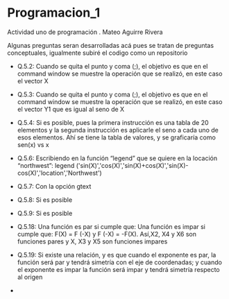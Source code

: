 # Programacion_1
Actividad uno de programación .
Mateo Aguirre Rivera

Algunas preguntas seran desarrolladas acá pues se tratan de preguntas conceptuales, igualmente subiré el codigo como un repositorio

- Q.5.2: Cuando se quita el punto y coma (;), el objetivo es que en el command window se muestre la operación que se realizó, en este caso el vector X

- Q.5.3: Cuando se quita el punto y coma (;), el objetivo es que en el command window se muestre la operación que se realizó, en este caso el vector Y1 que es igual al seno de X

- Q.5.4: Si es posible,  pues la primera instrucción es una tabla de 20 elementos y la segunda instrucción es aplicarle el seno a cada uno de esos elementos. Ahí se tiene la tabla de valores, y se graficaría como sen(x)  vs  x

- Q.5.6: Escribiendo en la función  “legend” que se quiere en la locación “northwest”:
legend ('sin(X)','cos(X)','sin(X)+cos(X)','sin(X)-cos(X)','location','Northwest')

- Q.5.7: Con la opción gtext

- Q.5.8: Si es posible

- Q.5.9: Si es posible 

- Q.5.18: Una función es par si cumple que: Una función es impar si cumple que: F(X) = F (-X) y F (-X) = -F(X). Así,X2, X4 y X6 son funciones pares y X, X3 y X5 son funciones impares

- Q.5.19: Si existe una relación, y es que cuando el exponente es par, la función será par y tendrá simetría con el eje de coordenadas; y cuando el exponente es impar la función será impar y tendrá simetría respecto al origen  

- 



